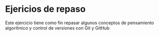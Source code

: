 # Ejericios de repaso
Este ejercicio tiene como fin repasar algunos conceptos de pensamiento algorítmico y control de versiones con Git y GitHub